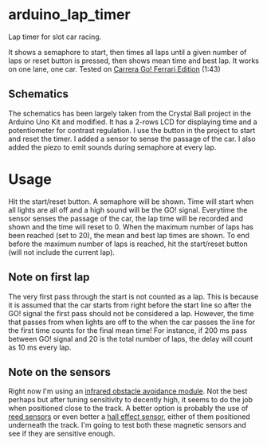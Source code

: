# arduino_lap_timer

Lap timer for slot car racing.

It shows a semaphore to start, then times all laps until a given number of laps or reset button is pressed, then shows mean time and best lap.
It works on one lane, one car.
Tested on [Carrera Go! Ferrari Edition](https://www.amazon.com/Carrera-Ferrari-Spirit-Electric-Racing/dp/B07PFYGTJ1/ref=sr_1_1?keywords=carrera+go+ferrari&qid=1577680615&sr=8-1) (1:43)

## Schematics

The schematics has been largely taken from the Crystal Ball project in the Arduino Uno Kit and modified.
It has a 2-rows LCD for displaying time and a potentiometer for contrast regulation.
I use the button in the project to start and reset the timer.
I added a sensor to sense the passage of the car.
I also added the piezo to emit sounds during semaphore at every lap.

# Usage

Hit the start/reset button.
A semaphore will be shown.
Time will start when all lights are all off and a high sound will be the GO! signal.
Everytime the sensor senses the passage of the car, the lap time will be recorded and shown and the time will reset to 0.
When the maximum number of laps has been reached (set to 20), the mean and best lap times are shown.
To end before the maximum number of laps is reached, hit the start/reset button (will not include the current lap).

## Note on first lap

The very first pass through the start is not counted as a lap.
This is because it is assumed that the car starts from right before the start line so after the GO! signal the first pass should not be considered a lap.
However, the time that passes from when lights are off to the when the car passes the line for the first time counts for the final mean time!
For instance, if 200 ms pass between GO! signal and 20 is the total number of laps, the delay will count as 10 ms every lap.

## Note on the sensors

Right now I'm using an [infrared obstacle avoidance module](https://www.amazon.com/gp/product/B01I57HIJ0/ref=ppx_yo_dt_b_asin_title_o01_s00?ie=UTF8&psc=1).
Not the best perhaps but after tuning sensitivity to decently high, it seems to do the job when positioned close to the track.
A better option is probably the use of [reed sensors](https://www.amazon.com/Sensor-Module-Magnetron-Normally-Magnetic/dp/B01FDHG1CA/ref=sr_1_1?crid=353U749WXA2XZ&keywords=reed+sensor+module&qid=1577680755&sprefix=reed+se%2Caps%2C171&sr=8-1) or even better a [hall effect sensor](https://www.amazon.com/WINGONEER-Effect-KY-003-Magnetic-Arduino/dp/B06XHG9CYN/ref=sr_1_6?crid=2J5NX9VJBVSQ1&keywords=hall+effect+sensor+module&qid=1577680925&sprefix=hall+eff%2Caps%2C209&sr=8-6), either of them positioned underneath the track.
I'm going to test both these magnetic sensors and see if they are sensitive enough.
